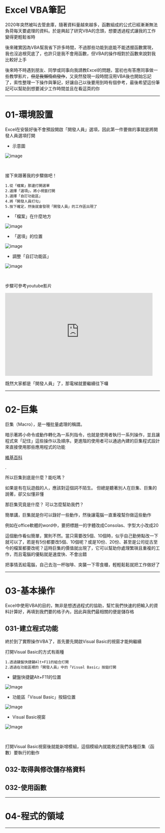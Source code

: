 # Excel VBA筆記

2020年突然被叫去管倉庫，隨著資料量越來越多，函數組成的公式已經漸漸無法負荷每天要處理的資料。於是興起了研究VBA的念頭，想要透過程式讓我的工作變得更輕鬆省時

後來確實因為VBA幫我省下許多時間，不過那些功能到底能不能透握函數實現，我也沒追根究底了，也許只是我不會用函數，但VBA的操作相對於函數來說對我比較好上手

後來時不時遇到朋友、同學或同事向我請教Excel的問題，當初也有答應同事做一些教學影片，~~但是我懶惰病發作~~，又突然發現一段時間沒用VBA後也開始忘記了，索性整理一下操作與筆記，好讓自己以後要用到時有個參考，最後希望這份筆記可以幫助到想要減少工作時間並且在看這頁的你

---

# 01-環境設置

Excel在安裝好後不會預設開啟「開發人員」選項，因此第一件要做的事就是將開發人員選項打開

- 示意圖

![image](./img/開發人員在功能區中的位置.jpg)

<br/>

接下來跟著我的步驟做吧！

    1.從「檔案」那邊打開選單
    2.選擇「選項」，將小視窗打開
    3.選擇「自訂功能區」
    4.將「開發人員打勾」
    5.按下確定，然後就會發現「開發人員」的工作區出現了


* 「檔案」在什麼地方

![image](./img/ch0_前置準備/檔案在功能區中的位置.jpg)

- 「選項」的位置

![image](./img/ch0_前置準備/選項的位置.jpg)

- 調整「自訂功能區」

![image](./img/ch0_前置準備/自訂功能區的設定.jpg)

<br/>

步驟可參考youtube影片

<iframe width="480" height="270" src="https://www.youtube-nocookie.com/embed/Koe_JvnvAcY" frameborder="0" allow="accelerometer; autoplay; clipboard-write; encrypted-media; gyroscope; picture-in-picture" allowfullscreen></iframe>

<br/>

既然大家都是「開發人員」了，那電梯就要繼續往下囉

---

# 02-巨集

巨集（Macro），是一種批量處理的稱謂。

暗示著將小命令或動作轉化為一系列指令，也就是使用者執行一系列操作，並且讓程式來「記住」這些操作以及順序。更進階的使用者可以通過內建的巨集程式設計來直接使用那些應用程式的功能

[維基百科](https://reurl.cc/KxMrGR)

.

所以巨集到底是什麼？能吃嗎？

如果是有在玩遊戲的人，應該對這個詞不陌生。
但總是聽著別人在巨集、巨集的說著，卻又似懂非懂

那巨集究竟是什麼？
可以怎麼幫助我們？

簡單講，巨集就是你可以錄好一些動作，然後讓電腦一直重複幫你做這些動作

例如在office軟體的word中，要把標題一的字體改成Consolas、字型大小改成20

這個動作看似簡單，實則不然。當只需要改5個、10個時，似乎自己勤勞點改一下就可以了，若是有5份都要改5個、10個呢？或是10份、20份、甚至是公司從古至今的檔案都要改呢？這時巨集的價值就出現了，它可以幫助你處理繁瑣且重複的工作，而且電腦的優點就是速度快、不會出錯

把事情丟給電腦，自己去泡一杯咖啡、突襲一下零食櫃，輕輕鬆鬆就把工作做好了

---

# 03-基本操作

Excel中使用VBA的目的，無非是想透過程式的協助，幫忙我們快速的把輸入的資料計算好，再填到我們要的格子內，因此與我們最相關的便是儲存格

## 031-建立程式功能

終於到了實際操作VBA了，首先要先開啟Visual Basic的視窗才能夠繼續

打開Visual Basic的方式有兩種

    1.透過鍵盤快捷鍵Alt+F11的組合打開
    2.透過在功能區裡的「開發人員」中的「Visual Basic」按鈕打開
    
- 鍵盤快捷鍵Alt+F11的位置

![Image](./img/ch3_基本操作/鍵盤Alt與F11位置.jpg)

- 功能區「Visual Basic」按鈕位置

![Image](./img/ch3_基本操作/VisualBasic按鈕位置.jpg)

- Visual Basic視窗

![Image](./img/ch3_基本操作/VisualBasic視窗.jpg)

<br/>

打開Visual Basic視窗後就能新增模組，這個模組內就能敘述我們各種巨集（函數）要執行的動作



## 032-取得與修改儲存格資料



## 032-使用函數

---

# 04-程式的領域

---

